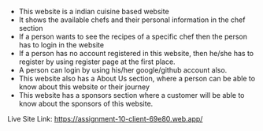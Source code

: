 - This website is a indian cuisine based website
- It shows the available chefs and their personal information in the chef section
- If a person wants to see the recipes of a specific chef then the person has to login in the website
- If a person has no account registered in this website, then he/she has to register by using register page at the first place.
- A person can login by using his/her google/github account also.
- This website also has a About Us section, where a person can be able to know about this website or their journey
- This website has a sponsors section where a customer will be able to know about the sponsors of this website.

Live Site Link: https://assignment-10-client-69e80.web.app/